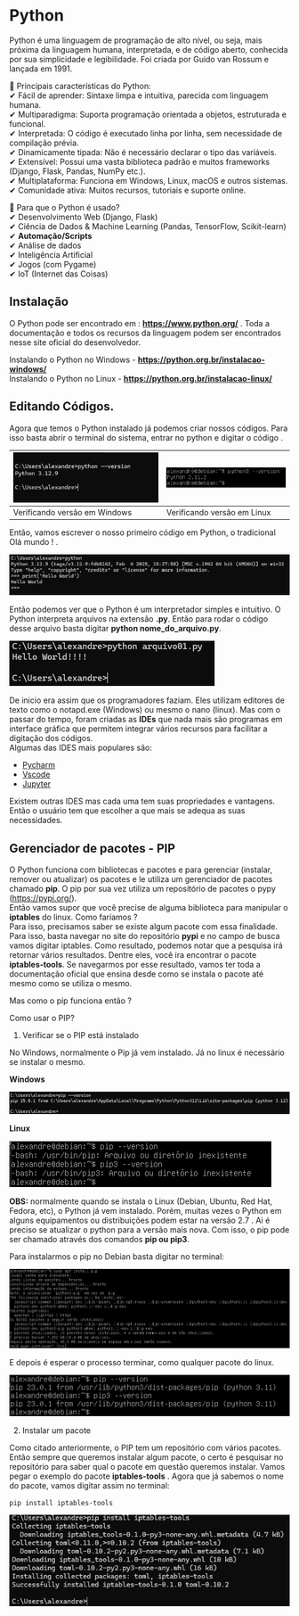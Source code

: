 # Python

Python é uma linguagem de programação de alto nível, ou seja, mais próxima da linguagem humana, interpretada, e de código aberto, conhecida por sua simplicidade e legibilidade. Foi criada por Guido van Rossum e lançada em 1991.

🔹 Principais características do Python:  
✔ Fácil de aprender: Sintaxe limpa e intuitiva, parecida com linguagem humana.  
✔ Multiparadigma: Suporta programação orientada a objetos, estruturada e funcional.  
✔ Interpretada: O código é executado linha por linha, sem necessidade de compilação prévia.  
✔ Dinamicamente tipada: Não é necessário declarar o tipo das variáveis.  
✔ Extensível: Possui uma vasta biblioteca padrão e muitos frameworks (Django, Flask, Pandas, NumPy etc.).  
✔ Multiplataforma: Funciona em Windows, Linux, macOS e outros sistemas.  
✔ Comunidade ativa: Muitos recursos, tutoriais e suporte online.  

🔹 Para que o Python é usado?  
✔ Desenvolvimento Web (Django, Flask)  
✔ Ciência de Dados & Machine Learning (Pandas, TensorFlow, Scikit-learn)  
✔ **Automação/Scripts**  
✔ Análise de dados  
✔ Inteligência Artificial  
✔ Jogos (com Pygame)  
✔ IoT (Internet das Coisas)  

## Instalação

O Python pode ser encontrado em : **https://www.python.org/** . Toda a documentação e todos os recursos da linguagem podem ser encontrados nesse site oficial do desenvolvedor.  

Instalando o Python no Windows - **https://python.org.br/instalacao-windows/**  
Instalando o Python no Linux  - **https://python.org.br/instalacao-linux/**  

## Editando Códigos.

Agora que temos o Python instalado já podemos criar nossos códigos. Para isso basta abrir o terminal do sistema, entrar no python e digitar o código .  

| ![PYTHON](Imagens/versao_w.png) | ![PYTHON](Imagens/versao_l.png) |
|---------------------------------|---------------------------------|
| Verificando versão em Windows   | Verificando versão em Linux     |

Então, vamos escrever o nosso primeiro código em Python, o tradicional Olá mundo ! .  

![PYTHON](Imagens/codigo01.png)  

Então podemos ver que o Python é um interpretador simples e intuitivo.  O Python interpreta arquivos na extensão **.py**. Então para rodar o código desse arquivo basta digitar **python nome_do_arquivo.py**.  

![PYTHON](Imagens/arquivo01.png)  

De inicio era assim que os programadores faziam. Eles utilizam editores de texto como o notapd.exe (Windows) ou mesmo o nano (linux). Mas com o passar do tempo, foram criadas as **IDEs** que nada mais são programas em interface gráfica que permitem integrar vários recursos para facilitar a digitação dos códigos.  
Algumas das IDES mais populares são:  
* [Pycharm](https://www.jetbrains.com/pycharm/)  
* [Vscode](https://code.visualstudio.com/)  
* [Jupyter](https://jupyter.org/)  

Existem outras IDES mas cada uma tem suas propriedades e vantagens. Então o usuário tem que escolher a que mais se adequa as suas necessidades.  

## Gerenciador de pacotes - PIP

O Python funciona com bibliotecas e pacotes e para gerenciar (instalar, remover ou atualizar) os pacotes e le utiliza um gerenciador de pacotes chamado **pip**. O pip por sua vez utiliza um repositório de pacotes o pypy (https://pypi.org/).  
Então vamos supor que você precise de alguma biblioteca para manipular o **iptables** do linux. Como faríamos ?  
Para isso, precisamos saber se existe algum pacote com essa finalidade. Para isso, basta navegar no site do repositório **pypi** e no campo de busca vamos digitar iptables. Como resultado, podemos notar que a pesquisa irá retornar vários resultados. Dentre eles, você ira encontrar o pacote **iptables-tools**.  Se navegarmos por esse resultado, vamos ter toda a documentação oficial que ensina desde como se instala o pacote até mesmo como se utiliza o mesmo.  

Mas como o pip funciona então ?  

Como usar o PIP?  

1. Verificar se o PIP está instalado

No Windows, normalmente o Pip já vem instalado. Já no linux é necessário se instalar o mesmo.  

**Windows**

![PIP](Imagens/pip/pip_w.png)  

**Linux**

![PIP](Imagens/pip/pip_l.png)

**OBS:** normalmente quando se instala o Linux (Debian, Ubuntu, Red Hat, Fedora, etc), o Python já vem instalado. Porém, muitas vezes o Python em alguns equipamentos ou distribuições podem estar na versão 2.7 . Ai é preciso se atualizar o python para a versão mais nova. Com isso, o pip pode ser chamado através dos comandos **pip ou pip3**.  

Para instalarmos o pip no Debian basta digitar no terminal:  

![PIP](Imagens/pip/pip_inst.png)  

E depois é esperar o processo terminar, como qualquer pacote do linux.

![PIP](Imagens/pip/pip_l_02.png)  

2. Instalar um pacote

Como citado anteriormente, o PIP tem um repositório com vários pacotes. Então sempre que queremos instalar algum pacote, o certo é pesquisar no repositório para saber qual o pacote em questão queremos instalar. Vamos pegar o exemplo do pacote **iptables-tools** . Agora que já sabemos o nome do pacote, vamos digitar assim no terminal:  
    
    pip install iptables-tools  

![PIP](Imagens/pip/01.png)  